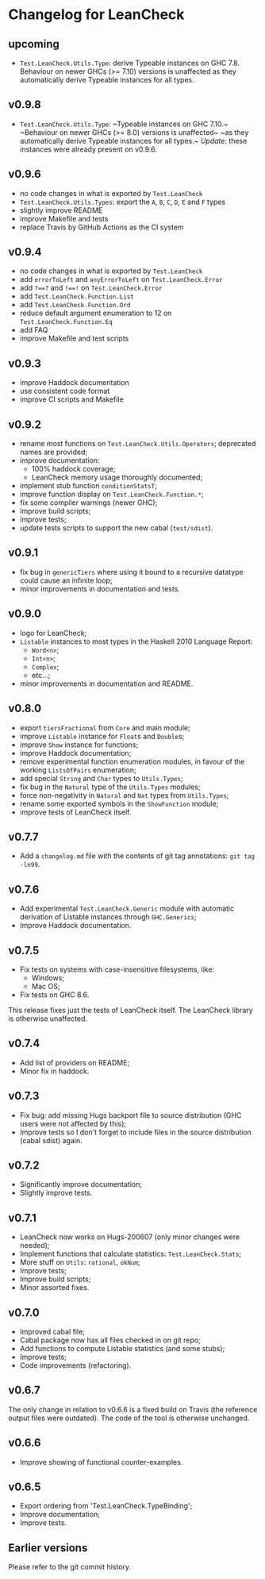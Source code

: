 Changelog for LeanCheck
=======================

upcoming
--------

* `Test.LeanCheck.Utils.Type`: derive Typeable instances on GHC 7.8.
  Behaviour on newer GHCs (>= 7.10) versions is unaffected
  as they automatically derive Typeable instances for all types.

v0.9.8
------

* `Test.LeanCheck.Utils.Type`: ~Typeable instances on GHC 7.10.~
  ~Behaviour on newer GHCs (>= 8.0) versions is unaffected~
  ~as they automatically derive Typeable instances for all types.~
  _Update:_ these instances were already present on v0.9.6.

v0.9.6
------

* no code changes in what is exported by `Test.LeanCheck`
* `Test.LeanCheck.Utils.Types`: export the `A`, `B`, `C`, `D`, `E` and `F` types
* slightly improve README
* improve Makefile and tests
* replace Travis by GitHub Actions as the CI system

v0.9.4
------

* no code changes in what is exported by `Test.LeanCheck`
* add `errorToLeft` and `anyErrorToLeft` on `Test.LeanCheck.Error`
* add `?==?` and `!==!` on `Test.LeanCheck.Error`
* add `Test.LeanCheck.Function.List`
* add `Test.LeanCheck.Function.Ord`
* reduce default argument enumeration to 12 on `Test.LeanCheck.Function.Eq`
* add FAQ
* improve Makefile and test scripts

v0.9.3
------

* improve Haddock documentation
* use consistent code format
* improve CI scripts and Makefile

v0.9.2
------

* rename most functions on `Test.LeanCheck.Utils.Operators`;
  deprecated names are provided;
* improve documentation:
	- 100% haddock coverage;
	- LeanCheck memory usage thoroughly documented;
* implement stub function `conditionStatsT`;
* improve function display on `Test.LeanCheck.Function.*`;
* fix some compiler warnings (newer GHC);
* improve build scripts;
* improve tests;
* update tests scripts to support the new cabal (`test/sdist`).


v0.9.1
------

* fix bug in `genericTiers` where using it bound to a recursive datatype could
  cause an infinite loop;
* minor improvements in documentation and tests.


v0.9.0
------

* logo for LeanCheck;
* `Listable` instances to most types in the Haskell 2010 Language Report:
	- `Word<n>`;
	- `Int<n>`;
	- `Complex`;
	- etc...;
* minor improvements in documentation and README.


v0.8.0
------

* export `tiersFractional` from `Core` and main module;
* improve `Listable` instance for `Float`s and `Double`s;
* improve `Show` instance for functions;
* improve Haddock documentation;
* remove experimental function enumeration modules,
  in favour of the working `ListsOfPairs` enumeration;
* add special `String` and `Char` types to `Utils.Types`;
* fix bug in the `Natural` type of the `Utils.Types` modules;
* force non-negativity in `Natural` and `Nat` types from `Utils.Types`;
* rename some exported symbols in the `ShowFunction` module;
* improve tests of LeanCheck itself.


v0.7.7
------

* Add a `changelog.md` file with the contents of git tag annotations:
  `git tag -ln99`.


v0.7.6
------

* Add experimental `Test.LeanCheck.Generic` module with automatic derivation
  of Listable instances through `GHC.Generics`;
* Improve Haddock documentation.


v0.7.5
------

* Fix tests on systems with case-insensitive filesystems, like:
    - Windows;
    - Mac OS;
* Fix tests on GHC 8.6.

This release fixes just the tests of LeanCheck itself.  The LeanCheck library
is otherwise unaffected.


v0.7.4
------

* Add list of providers on README;
* Minor fix in haddock.


v0.7.3
------

* Fix bug: add missing Hugs backport file to source distribution
  (GHC users were not affected by this);
* Improve tests so I don't forget to include files in the source distribution
  (cabal sdist) again.


v0.7.2
------

* Significantly improve documentation;
* Slightly improve tests.


v0.7.1
------

* LeanCheck now works on Hugs-200607 (only minor changes were needed);
* Implement functions that calculate statistics: `Test.LeanCheck.Stats`;
* More stuff on `Utils`: `rational`, `okNum`;
* Improve tests;
* Improve build scripts;
* Minor assorted fixes.


v0.7.0
------

* Improved cabal file;
* Cabal package now has all files checked in on git repo;
* Add functions to compute Listable statistics (and some stubs);
* Improve tests;
* Code improvements (refactoring).


v0.6.7
------

The only change in relation to v0.6.6 is a fixed build on Travis (the reference
output files were outdated).  The code of the tool is otherwise unchanged.


v0.6.6
------

* Improve showing of functional counter-examples.


v0.6.5
------

* Export ordering from 'Test.LeanCheck.TypeBinding';
* Improve documentation;
* Improve tests.


Earlier versions
----------------

Please refer to the git commit history.
